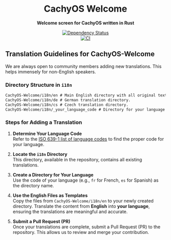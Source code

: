 <div align="center">
  <h1>CachyOS Welcome</h1>
  <p>
    <strong>Welcome screen for CachyOS written in Rust</strong>
  </p>
  <p>

[![Dependency Status](https://deps.rs/repo/github/cachyos/cachyos-welcome/status.svg)](https://deps.rs/repo/github/cachyos/cachyos-welcome)
<br />
[![CI](https://github.com/cachyos/cachyos-welcome/actions/workflows/rust.yml/badge.svg)](https://github.com/cachyos/cachyos-welcome/actions/workflows/rust.yml)

  </p>
</div>

## Translation Guidelines for CachyOS-Welcome

We are always open to community members adding new translations. This helps immensely for non-English speakers.

### Directory Structure in `i18n`

```md
CachyOS-Welcome/i18n/en # Main English directory with all original text.
CachyOS-Welcome/i18n/de # German translation directory.
CachyOS-Welcome/i18n/cs # Czech translation directory.
CachyOS-Welcome/i18n/_your_language_code # Directory for your language translation.
```

### Steps for Adding a Translation

1. **Determine Your Language Code**  
   Refer to the [ISO 639-1 list of language codes](https://en.wikipedia.org/wiki/List_of_ISO_639_language_codes#Table) to find the proper code for your language.
   
2. **Locate the `i18n` Directory**  
   This directory, available in the repository, contains all existing translations.

3. **Create a Directory for Your Language**  
   Use the code of your language (e.g., `fr` for French, `es` for Spanish) as the directory name.

4. **Use the English Files as Templates**  
   Copy the files from `CachyOS-Welcome/i18n/en` to your newly created directory. Translate the content from **English** into **your language**, ensuring the translations are meaningful and accurate.

5. **Submit a Pull Request (PR)**  
   Once your translations are complete, submit a Pull Request (PR) to the repository. This allows us to review and merge your contribution.
